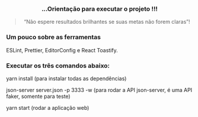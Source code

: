 <h3 align="center">
   ...Orientação para executar o projeto !!!
</h3>

<blockquote align="center">“Não espere resultados brilhantes se suas metas não forem claras”!</blockquote>

### Um pouco sobre as ferramentas

ESLint, Prettier, EditorConfig e React Toastify.

### Executar os três comandos abaixo:

<p>yarn install (para instalar todas as dependências)</p>
<p>json-server server.json -p 3333 -w (para rodar a API json-server, é uma API faker, somente para teste)</p>
<p>yarn start (rodar a aplicação web)</p>
